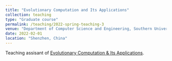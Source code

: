 ```yaml
---
title: "Evolutionary Computation and Its Applications"
collection: teaching
type: "Graduate course"
permalink: /teaching/2022-spring-teaching-3
venue: "Department of Computer Science and Engineering, Southern University of Science and Technology "
date: 2022-02-01
location: "Shenzhen, China"
---
```



Teaching assisant of [Evolutionary Computation & Its Applications](https://github.com/SUSTech-EC2022).
